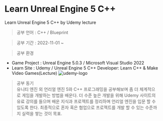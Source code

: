 # Learn Unreal Engine 5 C++
 Learn Unreal Engine 5 C++ by Udemy lecture

> 공부 언어 : C++ / Blueprint

> 공부 기간 : 2022-11-01 ~

> 공부 환경 

 * Game Project : Unreal Engine 5.0.3 / Microsoft Visual Studio 2022
 * Learn Site : Udemy / Unreal Engine 5 C++ Developer: Learn C++ & Make Video Games(Lecture)
 ![udemy-logo](https://user-images.githubusercontent.com/36596037/199256561-902ac863-fc75-401d-91de-042e2d287c0f.png)
  
> 공부 동기  
유니티 엔진 외 언리얼 엔진 5와 C++ 프로그래밍을 공부해보며 좀 더 체계적으로 게임을 개발하는 방법을 배운다.
더 수준 높은 개발을 위해 Udemy 사이트의 유료 강의를 들으며 배운 지식과 프로젝트를 정리하며 언리얼 엔진을 입문 할 수 있도록 한다.
최종적으로 혼자 혹은 협업으로 프로젝트를 개발 할 수 있는 수준까지 실력을 쌓는 것이 목표.



